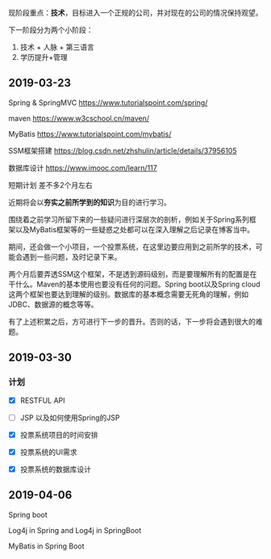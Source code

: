 现阶段重点：**技术**，目标进入一个正规的公司，并对现在的公司的情况保持观望。 

下一阶段分为两个小阶段：

1. 技术 + 人脉 + 第三语言
2. 学历提升+管理



## 2019-03-23

Spring & SpringMVC  https://www.tutorialspoint.com/spring/

maven https://www.w3cschool.cn/maven/

MyBatis https://www.tutorialspoint.com/mybatis/

SSM框架搭建 https://blog.csdn.net/zhshulin/article/details/37956105

数据库设计  https://www.imooc.com/learn/117



短期计划    差不多2个月左右

近期将会以**夯实之前所学到的知识**为目的进行学习。

围绕着之前学习所留下来的一些疑问进行深层次的剖析，例如关于Spring系列框架以及MyBatis框架等的一些疑惑之处都可以在深入理解之后记录在博客当中。

期间，还会做一个小项目，一个投票系统，在这里边要应用到之前所学的技术，可能会遇到一些问题，及时记录下来。

两个月后要弄透SSM这个框架，不是透到源码级别，而是要理解所有的配置是在干什么。Maven的基本使用也要没有任何的问题。Spring boot以及Spring cloud这两个框架也要达到理解的级别。数据库的基本概念需要无死角的理解，例如JDBC、数据源的概念等等。

有了上述积累之后，方可进行下一步的晋升。否则的话，下一步将会遇到很大的难题。



## 2019-03-30

### 计划

- [x] RESTFUL API
- [ ] JSP 以及如何使用Spring的JSP
- [x] 投票系统项目的时间安排
- [x] 投票系统的UI需求
- [x] 投票系统的数据库设计



## 2019-04-06

Spring boot

Log4j in Spring and Log4j in SpringBoot

MyBatis in Spring Boot